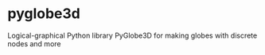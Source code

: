 # pyglobe3d
 Logical-graphical Python library PyGlobe3D for making globes with discrete nodes and more
